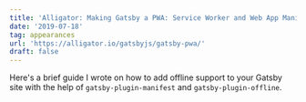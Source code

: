 ```yaml
---
title: 'Alligator: Making Gatsby a PWA: Service Worker and Web App Manifest'
date: '2019-07-18'
tag: appearances
url: 'https://alligator.io/gatsbyjs/gatsby-pwa/'
draft: false
---
```


Here's a brief guide I wrote on how to add offline support to your Gatsby site with the help of `gatsby-plugin-manifest` and `gatsby-plugin-offline`.